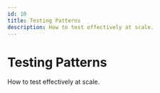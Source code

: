 ```yaml
---
id: 10
title: Testing Patterns
description: How to test effectively at scale.
---
```


# Testing Patterns

How to test effectively at scale.
